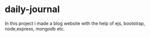 # daily-journal

In this project i made a blog website with the help of ejs, bootstrap, node,express, mongodb etc.
